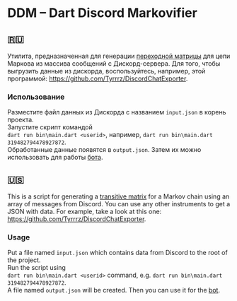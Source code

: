 # DDM – Dart Discord Markovifier
## 🇷🇺
Утилита, предназначенная для генерации [переходной матрицы](https://en.wikipedia.org/wiki/Stochastic_matrix) для цепи Маркова из массива сообщений с Дискорд-сервера.
Для того, чтобы выгрузить данные из дискорда, воспользуйтесь, например, этой программой: https://github.com/Tyrrrz/DiscordChatExporter.

### Использование
Разместите файл данных из Дискорда с названием `input.json` в корень проекта.<br>
Запустите скрипт командой<br>
`dart run bin\main.dart <userid>`, например, `dart run bin\main.dart 319482794478927872`.<br>
Обработанные данные появятся в `output.json`.
Затем их можно использовать для работы [бота](https://github.com/peaashmeter/markovbot).

## 🇺🇸
This is a script for generating a [transitive matrix](https://en.wikipedia.org/wiki/Stochastic_matrix) for a Markov chain using an array of messages from Discord.
You can use any other instruments to get a JSON with data. For example, take a look at this one: https://github.com/Tyrrrz/DiscordChatExporter.

### Usage
Put a file named `input.json` which contains data from Discord to the root of the project.<br>
Run the script using<br>
`dart run bin\main.dart <userid>` command, e.g. `dart run bin\main.dart 319482794478927872`.<br>
A file named `output.json` will be created.
Then you can use it for the [bot](https://github.com/peaashmeter/markovbot).

